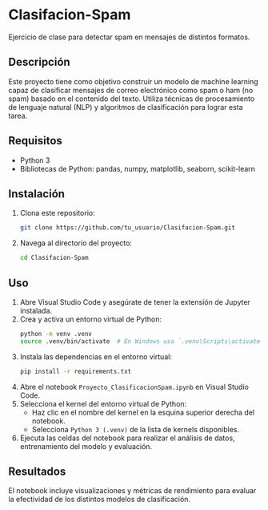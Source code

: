# Clasifacion-Spam

Ejercicio de clase para detectar spam en mensajes de distintos formatos.

## Descripción

Este proyecto tiene como objetivo construir un modelo de machine learning capaz de clasificar mensajes de correo electrónico como spam o ham (no spam) basado en el contenido del texto. Utiliza técnicas de procesamiento de lenguaje natural (NLP) y algoritmos de clasificación para lograr esta tarea.

## Requisitos

- Python 3
- Bibliotecas de Python: pandas, numpy, matplotlib, seaborn, scikit-learn

## Instalación

1. Clona este repositorio:
    ```sh
    git clone https://github.com/tu_usuario/Clasifacion-Spam.git
    ```
2. Navega al directorio del proyecto:
    ```sh
    cd Clasifacion-Spam
    ```

## Uso

1. Abre Visual Studio Code y asegúrate de tener la extensión de Jupyter instalada.
2. Crea y activa un entorno virtual de Python:
    ```sh
    python -m venv .venv
    source .venv/bin/activate  # En Windows usa `.venv\Scripts\activate`
    ```
3. Instala las dependencias en el entorno virtual:
    ```sh
    pip install -r requirements.txt
    ```
4. Abre el notebook `Proyecto_ClasificacionSpam.ipynb` en Visual Studio Code.
5. Selecciona el kernel del entorno virtual de Python:
    - Haz clic en el nombre del kernel en la esquina superior derecha del notebook.
    - Selecciona `Python 3 (.venv)` de la lista de kernels disponibles.
6. Ejecuta las celdas del notebook para realizar el análisis de datos, entrenamiento del modelo y evaluación.

## Resultados

El notebook incluye visualizaciones y métricas de rendimiento para evaluar la efectividad de los distintos modelos de clasificación.